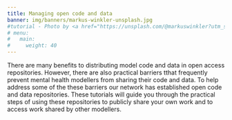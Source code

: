 ```yaml
---
title: Managing open code and data
banner: img/banners/markus-winkler-unsplash.jpg
#tutorial - Photo by <a href="https://unsplash.com/@markuswinkler?utm_source=unsplash&utm_medium=referral&utm_content=creditCopyText">Markus Winkler</a> on <a href="https://unsplash.com/s/photos/tutorial?utm_source=unsplash&utm_medium=referral&utm_content=creditCopyText">Unsplash</a>
# menu:
#   main:
#     weight: 40
---
```

There are many benefits to distributing model code and data in open access repositories. However, there are also practical barriers tthat frequently prevent mental health modellers from sharing their code and data. To help address some of the these barriers our network has established open code and data repositories. These tutorials will guide you through the practical steps of using these repositories to publicly share your own work and to access work shared by other modellers.

<!--add blocks of content here to add more sections to the community page -->
